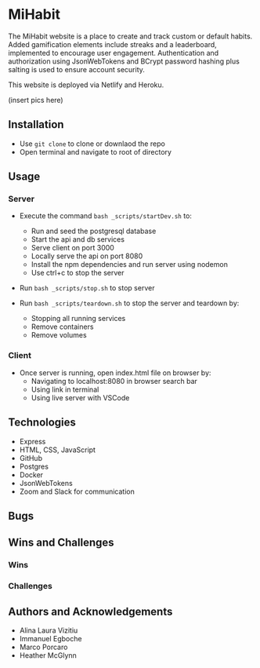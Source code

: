# MiHabit
The MiHabit website is a place to create and track custom or default habits.  Added gamification elements include streaks and a leaderboard, implemented to encourage user engagement. Authentication and authorization using JsonWebTokens and BCrypt password hashing plus salting is used to ensure account security. 

This website is deployed via Netlify and Heroku. 


(insert pics here)


## Installation

- Use `git clone` to clone or downlaod the repo
- Open terminal and navigate to root of directory

## Usage

### Server

- Execute the command `bash _scripts/startDev.sh` to:
    - Run and seed the postgresql database
    - Start the api and db services
    - Serve client on port 3000
    - Locally serve the api on port 8080
    - Install the npm dependencies and run server using nodemon
    - Use ctrl+c to stop the server

- Run `bash _scripts/stop.sh` to stop server

- Run `bash _scripts/teardown.sh` to stop the server and teardown by:
    - Stopping all running services
    - Remove containers
    - Remove volumes

### Client

- Once server is running, open index.html file on browser by:
    - Navigating to localhost:8080 in browser search bar
    - Using link in terminal
    - Using live server with VSCode

## Technologies

- Express
- HTML, CSS, JavaScript
- GitHub
- Postgres
- Docker
- JsonWebTokens
- Zoom and Slack for communication


## Bugs


## Wins and Challenges 

### Wins

### Challenges


## Authors and Acknowledgements 

- Alina Laura Vizitiu
- Immanuel Egboche
- Marco Porcaro
- Heather McGlynn
